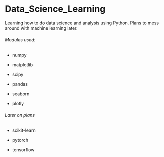 # Data_Science_Learning
Learning how to do data science and analysis using Python. Plans to mess around with machine learning later.

###### Modules used:

- numpy

- matplotlib

- scipy

- pandas

- seaborn

- plotly

###### Later on plans
- scikit-learn

- pytorch

- tensorflow
